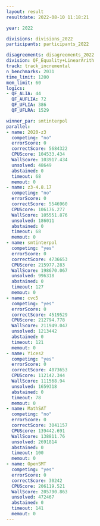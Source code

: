 ```yaml
---
layout: result
resultdate: 2022-08-10 11:18:21

year: 2022

divisions: divisions_2022
participants: participants_2022

disagreements: disagreements_2022
division: QF_Equality+LinearArith
track: track_incremental
n_benchmarks: 2031
time_limit: 1200
mem_limit: 60
logics:
- QF_ALIA: 44
  QF_AUFLIA: 72
  QF_UFLIA: 386
  QF_UFLRA: 1529

winner_par: smtinterpol
parallel:
- name: 2020-z3
  competing: "no"
  errorScore: 0
  correctScore: 5684322
  CPUScore: 104533.434
  WallScore: 103917.434
  unsolved: 48649
  abstained: 0
  timeout: 68
  memout: 0
- name: z3-4.8.17
  competing: "no"
  errorScore: 0
  correctScore: 5546960
  CPUScore: 106176.277
  WallScore: 105551.876
  unsolved: 186011
  abstained: 0
  timeout: 68
  memout: 0
- name: smtinterpol
  competing: "yes"
  errorScore: 0
  correctScore: 4736653
  CPUScore: 215977.283
  WallScore: 198670.067
  unsolved: 996318
  abstained: 0
  timeout: 127
  memout: 0
- name: cvc5
  competing: "yes"
  errorScore: 0
  correctScore: 4519529
  CPUScore: 212794.778
  WallScore: 211949.047
  unsolved: 1213442
  abstained: 0
  timeout: 121
  memout: 0
- name: Yices2
  competing: "yes"
  errorScore: 0
  correctScore: 4073653
  CPUScore: 112142.344
  WallScore: 111568.94
  unsolved: 1659318
  abstained: 0
  timeout: 78
  memout: 0
- name: MathSAT
  competing: "no"
  errorScore: 0
  correctScore: 3041157
  CPUScore: 139442.691
  WallScore: 138811.76
  unsolved: 2691814
  abstained: 0
  timeout: 100
  memout: 0
- name: OpenSMT
  competing: "yes"
  errorScore: 0
  correctScore: 30242
  CPUScore: 206119.521
  WallScore: 205790.863
  unsolved: 472467
  abstained: 0
  timeout: 141
  memout: 0
---
```


